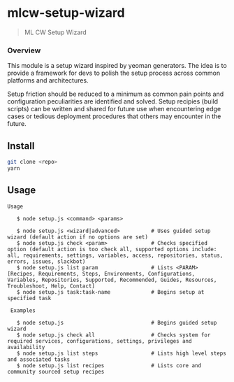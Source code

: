 # mlcw-setup-wizard
> ML CW Setup Wizard

### Overview

This module is a setup wizard inspired by yeoman generators. The idea is to provide a framework for devs to polish the setup process across common platforms and architectures. 

Setup friction should be reduced to a minimum as common pain points and configuration peculiarities are identified and solved. Setup recipies (build scripts) can be written and shared for future use when encountering edge cases or tedious deployment procedures that others may encounter in the future.


## Install

```sh
git clone <repo>
yarn
```

## Usage

```
Usage

   $ node setup.js <command> <params>

   $ node setup.js <wizard|advanced>          # Uses guided setup wizard (default action if no options are set)
   $ node setup.js check <param>              # Checks specified option (default action is too check all, supported options include: all, requirements, settings, variables, access, repositories, status, errors, issues, slackbot)
   $ node setup.js list param                 # Lists <PARAM> [Recipes, Requirements, Steps, Environments, Configurations, Variables, Repositories, Supported, Recommended, Guides, Resources, Troubleshoot, Help, Contact]
   $ node setup.js task:task-name             # Begins setup at specified task
   
 Examples

   $ node setup.js                            # Begins guided setup wizard
   $ node setup.js check all                  # Checks system for required services, configurations, settings, privileges and availability 
   $ node setup.js list steps                 # Lists high level steps and associated tasks
   $ node setup.js list recipes               # Lists core and community sourced setup recipes
```
